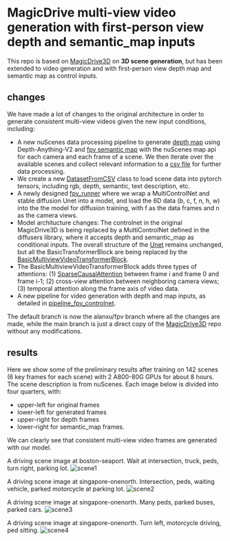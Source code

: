 # MagicDrive multi-view video generation with first-person view depth and semantic_map inputs

This repo is based on [MagicDrive3D](https://github.com/flymin/MagicDrive3D) on **3D scene generation**, but has been extended to video generation and with first-person view depth map and semantic map as control inputs. 

## changes
We have made a lot of changes to the original architecture in order to generate consistent multi-view videos given the new input conditions, including:
- A new nuScenes data processing pipeline to generate [depth map](tools/fpv_nuscenes/process_depth.py) using Depth-Anything-V2 and [fpv semantic map](tools/fpv_nuscenes/process_semantic_map.py) with the nuScenes map api for each camera and each frame of a scene. We then iterate over the available scenes and collect relevant information to a [csv file](tools/fpv_nuscenes/process_frames.py) for further data processing. 
- We create a new [DatasetFromCSV](magicdrive/dataset/fpv_nuscenes_dataset.py) class to load scene data into pytorch tensors, including rgb, depth, semantic, text description, etc. 
- A newly designed [fpv_runner](magicdrive/runner/fpv_runner.py) where we wrap a MultiControlNet and stable diffusion Unet into a model, and load the 6D data (b, c, f, n, h, w) into the the model for diffusion training, with f as the data frames and n as the camera views.
- Model architucture changes: The controlnet in the original MagicDrive3D is being replaced by a MultiControlNet defined in the diffusers library, where it accepts depth and semantic_map as conditional inputs. The overall structure of the [Unet](magicdrive/networks/unet_2d_condition_fpv.py) remains unchanged, but all the BasicTransformerBlock are being replaced by the [BasicMultiviewVideoTransformerBlock](magicdrive/networks/blocks_video.py#L36). 
- The BasicMultiviewVideoTransformerBlock adds three types of attentions: (1) [SparseCausalAttention](magicdrive/networks/blocks_video.py#L378) between frame i and frame 0 and frame i-1; (2) cross-view attention between neighboring camera views; (3) temporal attention along the frame axis of video data. 
- A new pipeline for video generation with depth and map inputs, as detailed in [pipeline_fpv_controlnet](magicdrive/pipeline/pipeline_fpv_controlnet.py).

The default branch is now the alanxu/fpv branch where all the changes are made, while the main branch is just a direct copy of the [MagicDrive3D](https://github.com/flymin/MagicDrive3D) repo without any modifications. 

## results
Here we show some of the preliminary results after training on 142 scenes (6 key frames for each scene) with 2 A800-80G GPUs for about 8 hours. The scene description is from nuScenes. Each image below is divided into four quarters, with:
- upper-left for original frames
- lower-left for generated frames
- upper-right for depth frames
- lower-right for semantic_map frames. 

We can clearly see that consistent multi-view video frames are generated with our model. 

A driving scene image at boston-seaport. Wait at intersection, truck, peds, turn right, parking lot.
![scene1](assets/img_gens/img0.png)

A driving scene image at singapore-onenorth. Intersection, peds, waiting vehicle, parked motorcycle at parking lot.
![scene2](assets/img_gens/img1.png)

A driving scene image at singapore-onenorth. Many peds, parked buses, parked cars.
![scene3](assets/img_gens/img2.png)

A driving scene image at singapore-onenorth. Turn left, motorcycle driving, ped sitting.
![scene4](assets/img_gens/img3.png)

